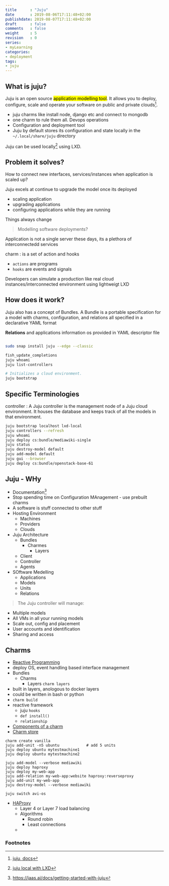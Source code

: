 ```yaml
---
title      : "Juju"
date       : 2019-08-06T17:11:48+02:00
publishdate: 2019-08-07T17:11:48+02:00
draft      : false
comments   : false
weight     : 5
revision   : 0
series:
- myLearning
categories:
- deployment
tags:
- juju
---
```


## What is juju?

Juju is an open source <mark>application modelling tool</mark>. It allows you to deploy, configure, scale and operate your software on public and private clouds[^1].

* juju charms like install node, django etc and connect to mongodb
* one charm to rule them all. Devops operations
* Configuration and deployment tool
* Juju by default stores its configuration and state locally in the `~/.local/share/juju` directory
<!-- more -->

Juju can be used locally[^2] using LXD.

## Problem it solves?

How to connect new interfaces, services/instances when application is scaled up?

Juju excels at continue to upgrade the model once its deployed

* scaling application
* upgrading applications
* configuring applications while they are running

Things always change

> Modelling software deployments?

Application is not a single server these days, its a plethora of interconnectedd services


charm
: is a set of action and hooks
+ `actions` are programs
+ `hooks` are events and signals

Developers can simulate a production like real cloud instances/interconnected environment using lightweigt LXD

##  How does it work?

Juju also has a concept of Bundles. A Bundle is a portable specification for a model with charms, configuration, and relations all specified in a declarative YAML format

**Relations** and applications information os provided in YAML descriptor file

```sh

sudo snap install juju --edge --classic

fish_update_completions
juju whoami
juju list-controllers

# Initializes a cloud environment.
juju bootstrap
```

## Specific Terminologies

controller
: A Juju controller is the management node of a Juju cloud environment. It houses the database and keeps track of all the models in that environment.

```sh
juju bootstrap localhost lxd-local
juju controllers --refresh
juju whoami
juju deploy cs:bundle/mediawiki-single
juju status
juju destroy-model default
juju add-model default
juju gui --browser
juju deploy cs:bundle/openstack-base-61
```

## Juju - WHy

* Documentation[^4]
* Stop spending time on Configuration MAnagement - use prebuilt charms
* A software is stuff connected to other stuff
* Hosting Environment
  * Machines
  * Providers
  * Clouds
* Juju Architecture
  * Bundles
    * Charmes
      * Layers
  * Client
  * Controller
  * Agents
* SOftware Medelling
  * Applications
  * Models
  * Units
  * Relations

> The Juju controller will manage:

* Multiple models
* All VMs in all your running models
* Scale out, config and placement
* User accounts and identification
* Sharing and access

## Charms

* [Reactive Programming](https://en.wikipedia.org/wiki/Reactive_programming)
* deploy OS, event handling based interface management
* Bundles
  * Charms
    * Layers `charm layers`
* built in layers, anologous to docker layers
* could be written in bash or python
* `charm build`
* reactive framework
  * juju `hooks`
  * `def install()`
  * `relationship`
* [Components of a charm](https://jaas.ai/docs/components-of-a-charm)
* [Charm store](https://jaas.ai/store)

```
charm create vanilla
juju add-unit -n5 ubuntu            # add 5 units
juju deploy ubuntu mytestmachine1
juju deploy ubuntu mytestmachine2

juju add-model --verbose mediawiki
juju deploy haproxy
juju deploy my-web-app
juju add-relation my-web-app:website haproxy:reverseproxy
juju add-unit my-web-app
juju destroy-model --verbose mediawiki

juju switch avi-os
```

* [HAProxy](https://www.youtube.com/watch?v=1deGB63U7d4)
  * Layer 4 or Layer 7 load balancing
  * Algorithms
    * Round robin
    * Least connections
  * 

### Footnotes

[^1]: [juju, docs](https://jaas.ai/docs)
[^2]: [juju local with LXD](https://jaas.ai/docs/lxd-cloud)
[^3]: https://www.youtube.com/watch?v=yuIt8D5ijYQ
[^4]: https://jaas.ai/docs/getting-started-with-juju
[^5]: https://github.com/juju/hello-juju
